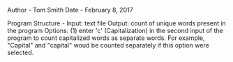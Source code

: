 Author - Tom Smith
Date - February 8, 2017

Program Structure -
Input: text file
Output: count of unique words present in the program
Options: (1) enter 'c' (Capitalization) in the second input of the 
         program to count capitalized words as separate words.  For 
         example, "Capital" and "capital" woud be counted separately
         if this option were selected.
